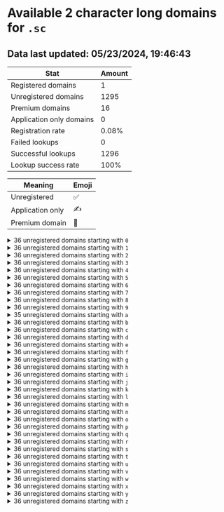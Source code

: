 # Available 2 character long domains for `.sc`

## Data last updated: 05/23/2024, 19:46:43

|Stat|Amount|
|--|--|
|Registered domains|1|
|Unregistered domains|1295|
|Premium domains|16|
|Application only domains|0|
|Registration rate|0.08%|
|Failed lookups|0|
|Successful lookups|1296|
|Lookup success rate|100%|


|Meaning|Emoji|
|--|--|
|Unregistered|:white_check_mark:|
|Application only|:writing_hand:|
|Premium domain|:gem:|

<details>
<summary>36 unregistered domains starting with <bold><code>0</code></bold></summary>

|Type|Domain|
|--|--|
|:white_check_mark:|`00.sc`|
|:white_check_mark:|`01.sc`|
|:white_check_mark:|`02.sc`|
|:white_check_mark:|`03.sc`|
|:white_check_mark:|`04.sc`|
|:white_check_mark:|`05.sc`|
|:white_check_mark:|`06.sc`|
|:white_check_mark:|`07.sc`|
|:white_check_mark:|`08.sc`|
|:white_check_mark:|`09.sc`|
|:white_check_mark:|`0a.sc`|
|:white_check_mark:|`0b.sc`|
|:white_check_mark:|`0c.sc`|
|:white_check_mark:|`0d.sc`|
|:white_check_mark:|`0e.sc`|
|:white_check_mark:|`0f.sc`|
|:white_check_mark:|`0g.sc`|
|:white_check_mark:|`0h.sc`|
|:white_check_mark:|`0i.sc`|
|:white_check_mark:|`0j.sc`|
|:white_check_mark:|`0k.sc`|
|:white_check_mark:|`0l.sc`|
|:white_check_mark:|`0m.sc`|
|:white_check_mark:|`0n.sc`|
|:white_check_mark:|`0o.sc`|
|:white_check_mark:|`0p.sc`|
|:white_check_mark:|`0q.sc`|
|:white_check_mark:|`0r.sc`|
|:white_check_mark:|`0s.sc`|
|:white_check_mark:|`0t.sc`|
|:white_check_mark:|`0u.sc`|
|:white_check_mark:|`0v.sc`|
|:white_check_mark:|`0w.sc`|
|:white_check_mark:|`0x.sc`|
|:white_check_mark:|`0y.sc`|
|:white_check_mark:|`0z.sc`|
</details>
<details>
<summary>36 unregistered domains starting with <bold><code>1</code></bold></summary>

|Type|Domain|
|--|--|
|:white_check_mark:|`10.sc`|
|:white_check_mark:|`11.sc`|
|:white_check_mark:|`12.sc`|
|:white_check_mark:|`13.sc`|
|:white_check_mark:|`14.sc`|
|:white_check_mark:|`15.sc`|
|:white_check_mark:|`16.sc`|
|:white_check_mark:|`17.sc`|
|:white_check_mark:|`18.sc`|
|:white_check_mark:|`19.sc`|
|:white_check_mark:|`1a.sc`|
|:white_check_mark:|`1b.sc`|
|:white_check_mark:|`1c.sc`|
|:white_check_mark:|`1d.sc`|
|:white_check_mark:|`1e.sc`|
|:white_check_mark:|`1f.sc`|
|:white_check_mark:|`1g.sc`|
|:white_check_mark:|`1h.sc`|
|:white_check_mark:|`1i.sc`|
|:white_check_mark:|`1j.sc`|
|:white_check_mark:|`1k.sc`|
|:white_check_mark:|`1l.sc`|
|:white_check_mark:|`1m.sc`|
|:white_check_mark:|`1n.sc`|
|:white_check_mark:|`1o.sc`|
|:white_check_mark:|`1p.sc`|
|:white_check_mark:|`1q.sc`|
|:white_check_mark:|`1r.sc`|
|:white_check_mark:|`1s.sc`|
|:white_check_mark:|`1t.sc`|
|:white_check_mark:|`1u.sc`|
|:white_check_mark:|`1v.sc`|
|:white_check_mark:|`1w.sc`|
|:white_check_mark:|`1x.sc`|
|:white_check_mark:|`1y.sc`|
|:white_check_mark:|`1z.sc`|
</details>
<details>
<summary>36 unregistered domains starting with <bold><code>2</code></bold></summary>

|Type|Domain|
|--|--|
|:white_check_mark:|`20.sc`|
|:white_check_mark:|`21.sc`|
|:white_check_mark:|`22.sc`|
|:white_check_mark:|`23.sc`|
|:white_check_mark:|`24.sc`|
|:white_check_mark:|`25.sc`|
|:white_check_mark:|`26.sc`|
|:white_check_mark:|`27.sc`|
|:white_check_mark:|`28.sc`|
|:white_check_mark:|`29.sc`|
|:white_check_mark:|`2a.sc`|
|:white_check_mark:|`2b.sc`|
|:white_check_mark:|`2c.sc`|
|:white_check_mark:|`2d.sc`|
|:white_check_mark:|`2e.sc`|
|:white_check_mark:|`2f.sc`|
|:white_check_mark:|`2g.sc`|
|:white_check_mark:|`2h.sc`|
|:white_check_mark:|`2i.sc`|
|:white_check_mark:|`2j.sc`|
|:white_check_mark:|`2k.sc`|
|:white_check_mark:|`2l.sc`|
|:white_check_mark:|`2m.sc`|
|:white_check_mark:|`2n.sc`|
|:white_check_mark:|`2o.sc`|
|:white_check_mark:|`2p.sc`|
|:white_check_mark:|`2q.sc`|
|:white_check_mark:|`2r.sc`|
|:white_check_mark:|`2s.sc`|
|:white_check_mark:|`2t.sc`|
|:white_check_mark:|`2u.sc`|
|:white_check_mark:|`2v.sc`|
|:white_check_mark:|`2w.sc`|
|:white_check_mark:|`2x.sc`|
|:white_check_mark:|`2y.sc`|
|:white_check_mark:|`2z.sc`|
</details>
<details>
<summary>36 unregistered domains starting with <bold><code>3</code></bold></summary>

|Type|Domain|
|--|--|
|:white_check_mark:|`30.sc`|
|:white_check_mark:|`31.sc`|
|:white_check_mark:|`32.sc`|
|:white_check_mark:|`33.sc`|
|:white_check_mark:|`34.sc`|
|:white_check_mark:|`35.sc`|
|:white_check_mark:|`36.sc`|
|:white_check_mark:|`37.sc`|
|:white_check_mark:|`38.sc`|
|:white_check_mark:|`39.sc`|
|:white_check_mark:|`3a.sc`|
|:white_check_mark:|`3b.sc`|
|:white_check_mark:|`3c.sc`|
|:white_check_mark:|`3d.sc`|
|:white_check_mark:|`3e.sc`|
|:white_check_mark:|`3f.sc`|
|:white_check_mark:|`3g.sc`|
|:white_check_mark:|`3h.sc`|
|:white_check_mark:|`3i.sc`|
|:white_check_mark:|`3j.sc`|
|:white_check_mark:|`3k.sc`|
|:white_check_mark:|`3l.sc`|
|:white_check_mark:|`3m.sc`|
|:white_check_mark:|`3n.sc`|
|:white_check_mark:|`3o.sc`|
|:white_check_mark:|`3p.sc`|
|:white_check_mark:|`3q.sc`|
|:white_check_mark:|`3r.sc`|
|:white_check_mark:|`3s.sc`|
|:white_check_mark:|`3t.sc`|
|:white_check_mark:|`3u.sc`|
|:white_check_mark:|`3v.sc`|
|:white_check_mark:|`3w.sc`|
|:white_check_mark:|`3x.sc`|
|:white_check_mark:|`3y.sc`|
|:white_check_mark:|`3z.sc`|
</details>
<details>
<summary>36 unregistered domains starting with <bold><code>4</code></bold></summary>

|Type|Domain|
|--|--|
|:white_check_mark:|`40.sc`|
|:white_check_mark:|`41.sc`|
|:white_check_mark:|`42.sc`|
|:white_check_mark:|`43.sc`|
|:white_check_mark:|`44.sc`|
|:white_check_mark:|`45.sc`|
|:white_check_mark:|`46.sc`|
|:white_check_mark:|`47.sc`|
|:white_check_mark:|`48.sc`|
|:white_check_mark:|`49.sc`|
|:white_check_mark:|`4a.sc`|
|:white_check_mark:|`4b.sc`|
|:white_check_mark:|`4c.sc`|
|:white_check_mark:|`4d.sc`|
|:white_check_mark:|`4e.sc`|
|:white_check_mark:|`4f.sc`|
|:white_check_mark:|`4g.sc`|
|:white_check_mark:|`4h.sc`|
|:white_check_mark:|`4i.sc`|
|:white_check_mark:|`4j.sc`|
|:white_check_mark:|`4k.sc`|
|:white_check_mark:|`4l.sc`|
|:white_check_mark:|`4m.sc`|
|:white_check_mark:|`4n.sc`|
|:white_check_mark:|`4o.sc`|
|:white_check_mark:|`4p.sc`|
|:white_check_mark:|`4q.sc`|
|:white_check_mark:|`4r.sc`|
|:white_check_mark:|`4s.sc`|
|:white_check_mark:|`4t.sc`|
|:white_check_mark:|`4u.sc`|
|:white_check_mark:|`4v.sc`|
|:white_check_mark:|`4w.sc`|
|:white_check_mark:|`4x.sc`|
|:white_check_mark:|`4y.sc`|
|:white_check_mark:|`4z.sc`|
</details>
<details>
<summary>36 unregistered domains starting with <bold><code>5</code></bold></summary>

|Type|Domain|
|--|--|
|:white_check_mark:|`50.sc`|
|:white_check_mark:|`51.sc`|
|:white_check_mark:|`52.sc`|
|:white_check_mark:|`53.sc`|
|:white_check_mark:|`54.sc`|
|:white_check_mark:|`55.sc`|
|:white_check_mark:|`56.sc`|
|:white_check_mark:|`57.sc`|
|:white_check_mark:|`58.sc`|
|:white_check_mark:|`59.sc`|
|:white_check_mark:|`5a.sc`|
|:white_check_mark:|`5b.sc`|
|:white_check_mark:|`5c.sc`|
|:white_check_mark:|`5d.sc`|
|:white_check_mark:|`5e.sc`|
|:white_check_mark:|`5f.sc`|
|:white_check_mark:|`5g.sc`|
|:white_check_mark:|`5h.sc`|
|:white_check_mark:|`5i.sc`|
|:white_check_mark:|`5j.sc`|
|:white_check_mark:|`5k.sc`|
|:white_check_mark:|`5l.sc`|
|:white_check_mark:|`5m.sc`|
|:white_check_mark:|`5n.sc`|
|:white_check_mark:|`5o.sc`|
|:white_check_mark:|`5p.sc`|
|:white_check_mark:|`5q.sc`|
|:white_check_mark:|`5r.sc`|
|:white_check_mark:|`5s.sc`|
|:white_check_mark:|`5t.sc`|
|:white_check_mark:|`5u.sc`|
|:white_check_mark:|`5v.sc`|
|:white_check_mark:|`5w.sc`|
|:white_check_mark:|`5x.sc`|
|:white_check_mark:|`5y.sc`|
|:white_check_mark:|`5z.sc`|
</details>
<details>
<summary>36 unregistered domains starting with <bold><code>6</code></bold></summary>

|Type|Domain|
|--|--|
|:white_check_mark:|`60.sc`|
|:white_check_mark:|`61.sc`|
|:white_check_mark:|`62.sc`|
|:white_check_mark:|`63.sc`|
|:white_check_mark:|`64.sc`|
|:white_check_mark:|`65.sc`|
|:white_check_mark:|`66.sc`|
|:white_check_mark:|`67.sc`|
|:white_check_mark:|`68.sc`|
|:white_check_mark:|`69.sc`|
|:white_check_mark:|`6a.sc`|
|:white_check_mark:|`6b.sc`|
|:white_check_mark:|`6c.sc`|
|:white_check_mark:|`6d.sc`|
|:white_check_mark:|`6e.sc`|
|:white_check_mark:|`6f.sc`|
|:white_check_mark:|`6g.sc`|
|:white_check_mark:|`6h.sc`|
|:white_check_mark:|`6i.sc`|
|:white_check_mark:|`6j.sc`|
|:white_check_mark:|`6k.sc`|
|:white_check_mark:|`6l.sc`|
|:white_check_mark:|`6m.sc`|
|:white_check_mark:|`6n.sc`|
|:white_check_mark:|`6o.sc`|
|:white_check_mark:|`6p.sc`|
|:white_check_mark:|`6q.sc`|
|:white_check_mark:|`6r.sc`|
|:white_check_mark:|`6s.sc`|
|:white_check_mark:|`6t.sc`|
|:white_check_mark:|`6u.sc`|
|:white_check_mark:|`6v.sc`|
|:white_check_mark:|`6w.sc`|
|:white_check_mark:|`6x.sc`|
|:white_check_mark:|`6y.sc`|
|:white_check_mark:|`6z.sc`|
</details>
<details>
<summary>36 unregistered domains starting with <bold><code>7</code></bold></summary>

|Type|Domain|
|--|--|
|:white_check_mark:|`70.sc`|
|:white_check_mark:|`71.sc`|
|:white_check_mark:|`72.sc`|
|:white_check_mark:|`73.sc`|
|:white_check_mark:|`74.sc`|
|:white_check_mark:|`75.sc`|
|:white_check_mark:|`76.sc`|
|:white_check_mark:|`77.sc`|
|:white_check_mark:|`78.sc`|
|:white_check_mark:|`79.sc`|
|:white_check_mark:|`7a.sc`|
|:white_check_mark:|`7b.sc`|
|:white_check_mark:|`7c.sc`|
|:white_check_mark:|`7d.sc`|
|:white_check_mark:|`7e.sc`|
|:white_check_mark:|`7f.sc`|
|:white_check_mark:|`7g.sc`|
|:white_check_mark:|`7h.sc`|
|:white_check_mark:|`7i.sc`|
|:white_check_mark:|`7j.sc`|
|:white_check_mark:|`7k.sc`|
|:white_check_mark:|`7l.sc`|
|:white_check_mark:|`7m.sc`|
|:white_check_mark:|`7n.sc`|
|:white_check_mark:|`7o.sc`|
|:white_check_mark:|`7p.sc`|
|:white_check_mark:|`7q.sc`|
|:white_check_mark:|`7r.sc`|
|:white_check_mark:|`7s.sc`|
|:white_check_mark:|`7t.sc`|
|:white_check_mark:|`7u.sc`|
|:white_check_mark:|`7v.sc`|
|:white_check_mark:|`7w.sc`|
|:white_check_mark:|`7x.sc`|
|:white_check_mark:|`7y.sc`|
|:white_check_mark:|`7z.sc`|
</details>
<details>
<summary>36 unregistered domains starting with <bold><code>8</code></bold></summary>

|Type|Domain|
|--|--|
|:white_check_mark:|`80.sc`|
|:white_check_mark:|`81.sc`|
|:white_check_mark:|`82.sc`|
|:white_check_mark:|`83.sc`|
|:white_check_mark:|`84.sc`|
|:white_check_mark:|`85.sc`|
|:white_check_mark:|`86.sc`|
|:white_check_mark:|`87.sc`|
|:white_check_mark:|`88.sc`|
|:white_check_mark:|`89.sc`|
|:white_check_mark:|`8a.sc`|
|:white_check_mark:|`8b.sc`|
|:white_check_mark:|`8c.sc`|
|:white_check_mark:|`8d.sc`|
|:white_check_mark:|`8e.sc`|
|:white_check_mark:|`8f.sc`|
|:white_check_mark:|`8g.sc`|
|:white_check_mark:|`8h.sc`|
|:white_check_mark:|`8i.sc`|
|:white_check_mark:|`8j.sc`|
|:white_check_mark:|`8k.sc`|
|:white_check_mark:|`8l.sc`|
|:white_check_mark:|`8m.sc`|
|:white_check_mark:|`8n.sc`|
|:white_check_mark:|`8o.sc`|
|:white_check_mark:|`8p.sc`|
|:white_check_mark:|`8q.sc`|
|:white_check_mark:|`8r.sc`|
|:white_check_mark:|`8s.sc`|
|:white_check_mark:|`8t.sc`|
|:white_check_mark:|`8u.sc`|
|:white_check_mark:|`8v.sc`|
|:white_check_mark:|`8w.sc`|
|:white_check_mark:|`8x.sc`|
|:white_check_mark:|`8y.sc`|
|:white_check_mark:|`8z.sc`|
</details>
<details>
<summary>36 unregistered domains starting with <bold><code>9</code></bold></summary>

|Type|Domain|
|--|--|
|:white_check_mark:|`90.sc`|
|:white_check_mark:|`91.sc`|
|:white_check_mark:|`92.sc`|
|:white_check_mark:|`93.sc`|
|:white_check_mark:|`94.sc`|
|:white_check_mark:|`95.sc`|
|:white_check_mark:|`96.sc`|
|:white_check_mark:|`97.sc`|
|:white_check_mark:|`98.sc`|
|:white_check_mark:|`99.sc`|
|:white_check_mark:|`9a.sc`|
|:white_check_mark:|`9b.sc`|
|:white_check_mark:|`9c.sc`|
|:white_check_mark:|`9d.sc`|
|:white_check_mark:|`9e.sc`|
|:white_check_mark:|`9f.sc`|
|:white_check_mark:|`9g.sc`|
|:white_check_mark:|`9h.sc`|
|:white_check_mark:|`9i.sc`|
|:white_check_mark:|`9j.sc`|
|:white_check_mark:|`9k.sc`|
|:white_check_mark:|`9l.sc`|
|:white_check_mark:|`9m.sc`|
|:white_check_mark:|`9n.sc`|
|:white_check_mark:|`9o.sc`|
|:white_check_mark:|`9p.sc`|
|:white_check_mark:|`9q.sc`|
|:white_check_mark:|`9r.sc`|
|:white_check_mark:|`9s.sc`|
|:white_check_mark:|`9t.sc`|
|:white_check_mark:|`9u.sc`|
|:white_check_mark:|`9v.sc`|
|:white_check_mark:|`9w.sc`|
|:white_check_mark:|`9x.sc`|
|:white_check_mark:|`9y.sc`|
|:white_check_mark:|`9z.sc`|
</details>
<details>
<summary>35 unregistered domains starting with <bold><code>a</code></bold></summary>

|Type|Domain|
|--|--|
|:white_check_mark:|`a0.sc`|
|:white_check_mark:|`a1.sc`|
|:white_check_mark:|`a2.sc`|
|:white_check_mark:|`a3.sc`|
|:white_check_mark:|`a4.sc`|
|:white_check_mark:|`a5.sc`|
|:white_check_mark:|`a6.sc`|
|:white_check_mark:|`a7.sc`|
|:white_check_mark:|`a8.sc`|
|:white_check_mark:|`a9.sc`|
|:gem:|`aa.sc`|
|:gem:|`ab.sc`|
|:gem:|`ad.sc`|
|:gem:|`ae.sc`|
|:gem:|`af.sc`|
|:gem:|`ag.sc`|
|:gem:|`ah.sc`|
|:gem:|`ai.sc`|
|:gem:|`aj.sc`|
|:gem:|`ak.sc`|
|:gem:|`al.sc`|
|:gem:|`am.sc`|
|:gem:|`an.sc`|
|:gem:|`ao.sc`|
|:gem:|`ap.sc`|
|:gem:|`aq.sc`|
|:white_check_mark:|`ar.sc`|
|:white_check_mark:|`as.sc`|
|:white_check_mark:|`at.sc`|
|:white_check_mark:|`au.sc`|
|:white_check_mark:|`av.sc`|
|:white_check_mark:|`aw.sc`|
|:white_check_mark:|`ax.sc`|
|:white_check_mark:|`ay.sc`|
|:white_check_mark:|`az.sc`|
</details>
<details>
<summary>36 unregistered domains starting with <bold><code>b</code></bold></summary>

|Type|Domain|
|--|--|
|:white_check_mark:|`b0.sc`|
|:white_check_mark:|`b1.sc`|
|:white_check_mark:|`b2.sc`|
|:white_check_mark:|`b3.sc`|
|:white_check_mark:|`b4.sc`|
|:white_check_mark:|`b5.sc`|
|:white_check_mark:|`b6.sc`|
|:white_check_mark:|`b7.sc`|
|:white_check_mark:|`b8.sc`|
|:white_check_mark:|`b9.sc`|
|:white_check_mark:|`ba.sc`|
|:white_check_mark:|`bb.sc`|
|:white_check_mark:|`bc.sc`|
|:white_check_mark:|`bd.sc`|
|:white_check_mark:|`be.sc`|
|:white_check_mark:|`bf.sc`|
|:white_check_mark:|`bg.sc`|
|:white_check_mark:|`bh.sc`|
|:white_check_mark:|`bi.sc`|
|:white_check_mark:|`bj.sc`|
|:white_check_mark:|`bk.sc`|
|:white_check_mark:|`bl.sc`|
|:white_check_mark:|`bm.sc`|
|:white_check_mark:|`bn.sc`|
|:white_check_mark:|`bo.sc`|
|:white_check_mark:|`bp.sc`|
|:white_check_mark:|`bq.sc`|
|:white_check_mark:|`br.sc`|
|:white_check_mark:|`bs.sc`|
|:white_check_mark:|`bt.sc`|
|:white_check_mark:|`bu.sc`|
|:white_check_mark:|`bv.sc`|
|:white_check_mark:|`bw.sc`|
|:white_check_mark:|`bx.sc`|
|:white_check_mark:|`by.sc`|
|:white_check_mark:|`bz.sc`|
</details>
<details>
<summary>36 unregistered domains starting with <bold><code>c</code></bold></summary>

|Type|Domain|
|--|--|
|:white_check_mark:|`c0.sc`|
|:white_check_mark:|`c1.sc`|
|:white_check_mark:|`c2.sc`|
|:white_check_mark:|`c3.sc`|
|:white_check_mark:|`c4.sc`|
|:white_check_mark:|`c5.sc`|
|:white_check_mark:|`c6.sc`|
|:white_check_mark:|`c7.sc`|
|:white_check_mark:|`c8.sc`|
|:white_check_mark:|`c9.sc`|
|:white_check_mark:|`ca.sc`|
|:white_check_mark:|`cb.sc`|
|:white_check_mark:|`cc.sc`|
|:white_check_mark:|`cd.sc`|
|:white_check_mark:|`ce.sc`|
|:white_check_mark:|`cf.sc`|
|:white_check_mark:|`cg.sc`|
|:white_check_mark:|`ch.sc`|
|:white_check_mark:|`ci.sc`|
|:white_check_mark:|`cj.sc`|
|:white_check_mark:|`ck.sc`|
|:white_check_mark:|`cl.sc`|
|:white_check_mark:|`cm.sc`|
|:white_check_mark:|`cn.sc`|
|:white_check_mark:|`co.sc`|
|:white_check_mark:|`cp.sc`|
|:white_check_mark:|`cq.sc`|
|:white_check_mark:|`cr.sc`|
|:white_check_mark:|`cs.sc`|
|:white_check_mark:|`ct.sc`|
|:white_check_mark:|`cu.sc`|
|:white_check_mark:|`cv.sc`|
|:white_check_mark:|`cw.sc`|
|:white_check_mark:|`cx.sc`|
|:white_check_mark:|`cy.sc`|
|:white_check_mark:|`cz.sc`|
</details>
<details>
<summary>36 unregistered domains starting with <bold><code>d</code></bold></summary>

|Type|Domain|
|--|--|
|:white_check_mark:|`d0.sc`|
|:white_check_mark:|`d1.sc`|
|:white_check_mark:|`d2.sc`|
|:white_check_mark:|`d3.sc`|
|:white_check_mark:|`d4.sc`|
|:white_check_mark:|`d5.sc`|
|:white_check_mark:|`d6.sc`|
|:white_check_mark:|`d7.sc`|
|:white_check_mark:|`d8.sc`|
|:white_check_mark:|`d9.sc`|
|:white_check_mark:|`da.sc`|
|:white_check_mark:|`db.sc`|
|:white_check_mark:|`dc.sc`|
|:white_check_mark:|`dd.sc`|
|:white_check_mark:|`de.sc`|
|:white_check_mark:|`df.sc`|
|:white_check_mark:|`dg.sc`|
|:white_check_mark:|`dh.sc`|
|:white_check_mark:|`di.sc`|
|:white_check_mark:|`dj.sc`|
|:white_check_mark:|`dk.sc`|
|:white_check_mark:|`dl.sc`|
|:white_check_mark:|`dm.sc`|
|:white_check_mark:|`dn.sc`|
|:white_check_mark:|`do.sc`|
|:white_check_mark:|`dp.sc`|
|:white_check_mark:|`dq.sc`|
|:white_check_mark:|`dr.sc`|
|:white_check_mark:|`ds.sc`|
|:white_check_mark:|`dt.sc`|
|:white_check_mark:|`du.sc`|
|:white_check_mark:|`dv.sc`|
|:white_check_mark:|`dw.sc`|
|:white_check_mark:|`dx.sc`|
|:white_check_mark:|`dy.sc`|
|:white_check_mark:|`dz.sc`|
</details>
<details>
<summary>36 unregistered domains starting with <bold><code>e</code></bold></summary>

|Type|Domain|
|--|--|
|:white_check_mark:|`e0.sc`|
|:white_check_mark:|`e1.sc`|
|:white_check_mark:|`e2.sc`|
|:white_check_mark:|`e3.sc`|
|:white_check_mark:|`e4.sc`|
|:white_check_mark:|`e5.sc`|
|:white_check_mark:|`e6.sc`|
|:white_check_mark:|`e7.sc`|
|:white_check_mark:|`e8.sc`|
|:white_check_mark:|`e9.sc`|
|:white_check_mark:|`ea.sc`|
|:white_check_mark:|`eb.sc`|
|:white_check_mark:|`ec.sc`|
|:white_check_mark:|`ed.sc`|
|:white_check_mark:|`ee.sc`|
|:white_check_mark:|`ef.sc`|
|:white_check_mark:|`eg.sc`|
|:white_check_mark:|`eh.sc`|
|:white_check_mark:|`ei.sc`|
|:white_check_mark:|`ej.sc`|
|:white_check_mark:|`ek.sc`|
|:white_check_mark:|`el.sc`|
|:white_check_mark:|`em.sc`|
|:white_check_mark:|`en.sc`|
|:white_check_mark:|`eo.sc`|
|:white_check_mark:|`ep.sc`|
|:white_check_mark:|`eq.sc`|
|:white_check_mark:|`er.sc`|
|:white_check_mark:|`es.sc`|
|:white_check_mark:|`et.sc`|
|:white_check_mark:|`eu.sc`|
|:white_check_mark:|`ev.sc`|
|:white_check_mark:|`ew.sc`|
|:white_check_mark:|`ex.sc`|
|:white_check_mark:|`ey.sc`|
|:white_check_mark:|`ez.sc`|
</details>
<details>
<summary>36 unregistered domains starting with <bold><code>f</code></bold></summary>

|Type|Domain|
|--|--|
|:white_check_mark:|`f0.sc`|
|:white_check_mark:|`f1.sc`|
|:white_check_mark:|`f2.sc`|
|:white_check_mark:|`f3.sc`|
|:white_check_mark:|`f4.sc`|
|:white_check_mark:|`f5.sc`|
|:white_check_mark:|`f6.sc`|
|:white_check_mark:|`f7.sc`|
|:white_check_mark:|`f8.sc`|
|:white_check_mark:|`f9.sc`|
|:white_check_mark:|`fa.sc`|
|:white_check_mark:|`fb.sc`|
|:white_check_mark:|`fc.sc`|
|:white_check_mark:|`fd.sc`|
|:white_check_mark:|`fe.sc`|
|:white_check_mark:|`ff.sc`|
|:white_check_mark:|`fg.sc`|
|:white_check_mark:|`fh.sc`|
|:white_check_mark:|`fi.sc`|
|:white_check_mark:|`fj.sc`|
|:white_check_mark:|`fk.sc`|
|:white_check_mark:|`fl.sc`|
|:white_check_mark:|`fm.sc`|
|:white_check_mark:|`fn.sc`|
|:white_check_mark:|`fo.sc`|
|:white_check_mark:|`fp.sc`|
|:white_check_mark:|`fq.sc`|
|:white_check_mark:|`fr.sc`|
|:white_check_mark:|`fs.sc`|
|:white_check_mark:|`ft.sc`|
|:white_check_mark:|`fu.sc`|
|:white_check_mark:|`fv.sc`|
|:white_check_mark:|`fw.sc`|
|:white_check_mark:|`fx.sc`|
|:white_check_mark:|`fy.sc`|
|:white_check_mark:|`fz.sc`|
</details>
<details>
<summary>36 unregistered domains starting with <bold><code>g</code></bold></summary>

|Type|Domain|
|--|--|
|:white_check_mark:|`g0.sc`|
|:white_check_mark:|`g1.sc`|
|:white_check_mark:|`g2.sc`|
|:white_check_mark:|`g3.sc`|
|:white_check_mark:|`g4.sc`|
|:white_check_mark:|`g5.sc`|
|:white_check_mark:|`g6.sc`|
|:white_check_mark:|`g7.sc`|
|:white_check_mark:|`g8.sc`|
|:white_check_mark:|`g9.sc`|
|:white_check_mark:|`ga.sc`|
|:white_check_mark:|`gb.sc`|
|:white_check_mark:|`gc.sc`|
|:white_check_mark:|`gd.sc`|
|:white_check_mark:|`ge.sc`|
|:white_check_mark:|`gf.sc`|
|:white_check_mark:|`gg.sc`|
|:white_check_mark:|`gh.sc`|
|:white_check_mark:|`gi.sc`|
|:white_check_mark:|`gj.sc`|
|:white_check_mark:|`gk.sc`|
|:white_check_mark:|`gl.sc`|
|:white_check_mark:|`gm.sc`|
|:white_check_mark:|`gn.sc`|
|:white_check_mark:|`go.sc`|
|:white_check_mark:|`gp.sc`|
|:white_check_mark:|`gq.sc`|
|:white_check_mark:|`gr.sc`|
|:white_check_mark:|`gs.sc`|
|:white_check_mark:|`gt.sc`|
|:white_check_mark:|`gu.sc`|
|:white_check_mark:|`gv.sc`|
|:white_check_mark:|`gw.sc`|
|:white_check_mark:|`gx.sc`|
|:white_check_mark:|`gy.sc`|
|:white_check_mark:|`gz.sc`|
</details>
<details>
<summary>36 unregistered domains starting with <bold><code>h</code></bold></summary>

|Type|Domain|
|--|--|
|:white_check_mark:|`h0.sc`|
|:white_check_mark:|`h1.sc`|
|:white_check_mark:|`h2.sc`|
|:white_check_mark:|`h3.sc`|
|:white_check_mark:|`h4.sc`|
|:white_check_mark:|`h5.sc`|
|:white_check_mark:|`h6.sc`|
|:white_check_mark:|`h7.sc`|
|:white_check_mark:|`h8.sc`|
|:white_check_mark:|`h9.sc`|
|:white_check_mark:|`ha.sc`|
|:white_check_mark:|`hb.sc`|
|:white_check_mark:|`hc.sc`|
|:white_check_mark:|`hd.sc`|
|:white_check_mark:|`he.sc`|
|:white_check_mark:|`hf.sc`|
|:white_check_mark:|`hg.sc`|
|:white_check_mark:|`hh.sc`|
|:white_check_mark:|`hi.sc`|
|:white_check_mark:|`hj.sc`|
|:white_check_mark:|`hk.sc`|
|:white_check_mark:|`hl.sc`|
|:white_check_mark:|`hm.sc`|
|:white_check_mark:|`hn.sc`|
|:white_check_mark:|`ho.sc`|
|:white_check_mark:|`hp.sc`|
|:white_check_mark:|`hq.sc`|
|:white_check_mark:|`hr.sc`|
|:white_check_mark:|`hs.sc`|
|:white_check_mark:|`ht.sc`|
|:white_check_mark:|`hu.sc`|
|:white_check_mark:|`hv.sc`|
|:white_check_mark:|`hw.sc`|
|:white_check_mark:|`hx.sc`|
|:white_check_mark:|`hy.sc`|
|:white_check_mark:|`hz.sc`|
</details>
<details>
<summary>36 unregistered domains starting with <bold><code>i</code></bold></summary>

|Type|Domain|
|--|--|
|:white_check_mark:|`i0.sc`|
|:white_check_mark:|`i1.sc`|
|:white_check_mark:|`i2.sc`|
|:white_check_mark:|`i3.sc`|
|:white_check_mark:|`i4.sc`|
|:white_check_mark:|`i5.sc`|
|:white_check_mark:|`i6.sc`|
|:white_check_mark:|`i7.sc`|
|:white_check_mark:|`i8.sc`|
|:white_check_mark:|`i9.sc`|
|:white_check_mark:|`ia.sc`|
|:white_check_mark:|`ib.sc`|
|:white_check_mark:|`ic.sc`|
|:white_check_mark:|`id.sc`|
|:white_check_mark:|`ie.sc`|
|:white_check_mark:|`if.sc`|
|:white_check_mark:|`ig.sc`|
|:white_check_mark:|`ih.sc`|
|:white_check_mark:|`ii.sc`|
|:white_check_mark:|`ij.sc`|
|:white_check_mark:|`ik.sc`|
|:white_check_mark:|`il.sc`|
|:white_check_mark:|`im.sc`|
|:white_check_mark:|`in.sc`|
|:white_check_mark:|`io.sc`|
|:white_check_mark:|`ip.sc`|
|:white_check_mark:|`iq.sc`|
|:white_check_mark:|`ir.sc`|
|:white_check_mark:|`is.sc`|
|:white_check_mark:|`it.sc`|
|:white_check_mark:|`iu.sc`|
|:white_check_mark:|`iv.sc`|
|:white_check_mark:|`iw.sc`|
|:white_check_mark:|`ix.sc`|
|:white_check_mark:|`iy.sc`|
|:white_check_mark:|`iz.sc`|
</details>
<details>
<summary>36 unregistered domains starting with <bold><code>j</code></bold></summary>

|Type|Domain|
|--|--|
|:white_check_mark:|`j0.sc`|
|:white_check_mark:|`j1.sc`|
|:white_check_mark:|`j2.sc`|
|:white_check_mark:|`j3.sc`|
|:white_check_mark:|`j4.sc`|
|:white_check_mark:|`j5.sc`|
|:white_check_mark:|`j6.sc`|
|:white_check_mark:|`j7.sc`|
|:white_check_mark:|`j8.sc`|
|:white_check_mark:|`j9.sc`|
|:white_check_mark:|`ja.sc`|
|:white_check_mark:|`jb.sc`|
|:white_check_mark:|`jc.sc`|
|:white_check_mark:|`jd.sc`|
|:white_check_mark:|`je.sc`|
|:white_check_mark:|`jf.sc`|
|:white_check_mark:|`jg.sc`|
|:white_check_mark:|`jh.sc`|
|:white_check_mark:|`ji.sc`|
|:white_check_mark:|`jj.sc`|
|:white_check_mark:|`jk.sc`|
|:white_check_mark:|`jl.sc`|
|:white_check_mark:|`jm.sc`|
|:white_check_mark:|`jn.sc`|
|:white_check_mark:|`jo.sc`|
|:white_check_mark:|`jp.sc`|
|:white_check_mark:|`jq.sc`|
|:white_check_mark:|`jr.sc`|
|:white_check_mark:|`js.sc`|
|:white_check_mark:|`jt.sc`|
|:white_check_mark:|`ju.sc`|
|:white_check_mark:|`jv.sc`|
|:white_check_mark:|`jw.sc`|
|:white_check_mark:|`jx.sc`|
|:white_check_mark:|`jy.sc`|
|:white_check_mark:|`jz.sc`|
</details>
<details>
<summary>36 unregistered domains starting with <bold><code>k</code></bold></summary>

|Type|Domain|
|--|--|
|:white_check_mark:|`k0.sc`|
|:white_check_mark:|`k1.sc`|
|:white_check_mark:|`k2.sc`|
|:white_check_mark:|`k3.sc`|
|:white_check_mark:|`k4.sc`|
|:white_check_mark:|`k5.sc`|
|:white_check_mark:|`k6.sc`|
|:white_check_mark:|`k7.sc`|
|:white_check_mark:|`k8.sc`|
|:white_check_mark:|`k9.sc`|
|:white_check_mark:|`ka.sc`|
|:white_check_mark:|`kb.sc`|
|:white_check_mark:|`kc.sc`|
|:white_check_mark:|`kd.sc`|
|:white_check_mark:|`ke.sc`|
|:white_check_mark:|`kf.sc`|
|:white_check_mark:|`kg.sc`|
|:white_check_mark:|`kh.sc`|
|:white_check_mark:|`ki.sc`|
|:white_check_mark:|`kj.sc`|
|:white_check_mark:|`kk.sc`|
|:white_check_mark:|`kl.sc`|
|:white_check_mark:|`km.sc`|
|:white_check_mark:|`kn.sc`|
|:white_check_mark:|`ko.sc`|
|:white_check_mark:|`kp.sc`|
|:white_check_mark:|`kq.sc`|
|:white_check_mark:|`kr.sc`|
|:white_check_mark:|`ks.sc`|
|:white_check_mark:|`kt.sc`|
|:white_check_mark:|`ku.sc`|
|:white_check_mark:|`kv.sc`|
|:white_check_mark:|`kw.sc`|
|:white_check_mark:|`kx.sc`|
|:white_check_mark:|`ky.sc`|
|:white_check_mark:|`kz.sc`|
</details>
<details>
<summary>36 unregistered domains starting with <bold><code>l</code></bold></summary>

|Type|Domain|
|--|--|
|:white_check_mark:|`l0.sc`|
|:white_check_mark:|`l1.sc`|
|:white_check_mark:|`l2.sc`|
|:white_check_mark:|`l3.sc`|
|:white_check_mark:|`l4.sc`|
|:white_check_mark:|`l5.sc`|
|:white_check_mark:|`l6.sc`|
|:white_check_mark:|`l7.sc`|
|:white_check_mark:|`l8.sc`|
|:white_check_mark:|`l9.sc`|
|:white_check_mark:|`la.sc`|
|:white_check_mark:|`lb.sc`|
|:white_check_mark:|`lc.sc`|
|:white_check_mark:|`ld.sc`|
|:white_check_mark:|`le.sc`|
|:white_check_mark:|`lf.sc`|
|:white_check_mark:|`lg.sc`|
|:white_check_mark:|`lh.sc`|
|:white_check_mark:|`li.sc`|
|:white_check_mark:|`lj.sc`|
|:white_check_mark:|`lk.sc`|
|:white_check_mark:|`ll.sc`|
|:white_check_mark:|`lm.sc`|
|:white_check_mark:|`ln.sc`|
|:white_check_mark:|`lo.sc`|
|:white_check_mark:|`lp.sc`|
|:white_check_mark:|`lq.sc`|
|:white_check_mark:|`lr.sc`|
|:white_check_mark:|`ls.sc`|
|:white_check_mark:|`lt.sc`|
|:white_check_mark:|`lu.sc`|
|:white_check_mark:|`lv.sc`|
|:white_check_mark:|`lw.sc`|
|:white_check_mark:|`lx.sc`|
|:white_check_mark:|`ly.sc`|
|:white_check_mark:|`lz.sc`|
</details>
<details>
<summary>36 unregistered domains starting with <bold><code>m</code></bold></summary>

|Type|Domain|
|--|--|
|:white_check_mark:|`m0.sc`|
|:white_check_mark:|`m1.sc`|
|:white_check_mark:|`m2.sc`|
|:white_check_mark:|`m3.sc`|
|:white_check_mark:|`m4.sc`|
|:white_check_mark:|`m5.sc`|
|:white_check_mark:|`m6.sc`|
|:white_check_mark:|`m7.sc`|
|:white_check_mark:|`m8.sc`|
|:white_check_mark:|`m9.sc`|
|:white_check_mark:|`ma.sc`|
|:white_check_mark:|`mb.sc`|
|:white_check_mark:|`mc.sc`|
|:white_check_mark:|`md.sc`|
|:white_check_mark:|`me.sc`|
|:white_check_mark:|`mf.sc`|
|:white_check_mark:|`mg.sc`|
|:white_check_mark:|`mh.sc`|
|:white_check_mark:|`mi.sc`|
|:white_check_mark:|`mj.sc`|
|:white_check_mark:|`mk.sc`|
|:white_check_mark:|`ml.sc`|
|:white_check_mark:|`mm.sc`|
|:white_check_mark:|`mn.sc`|
|:white_check_mark:|`mo.sc`|
|:white_check_mark:|`mp.sc`|
|:white_check_mark:|`mq.sc`|
|:white_check_mark:|`mr.sc`|
|:white_check_mark:|`ms.sc`|
|:white_check_mark:|`mt.sc`|
|:white_check_mark:|`mu.sc`|
|:white_check_mark:|`mv.sc`|
|:white_check_mark:|`mw.sc`|
|:white_check_mark:|`mx.sc`|
|:white_check_mark:|`my.sc`|
|:white_check_mark:|`mz.sc`|
</details>
<details>
<summary>36 unregistered domains starting with <bold><code>n</code></bold></summary>

|Type|Domain|
|--|--|
|:white_check_mark:|`n0.sc`|
|:white_check_mark:|`n1.sc`|
|:white_check_mark:|`n2.sc`|
|:white_check_mark:|`n3.sc`|
|:white_check_mark:|`n4.sc`|
|:white_check_mark:|`n5.sc`|
|:white_check_mark:|`n6.sc`|
|:white_check_mark:|`n7.sc`|
|:white_check_mark:|`n8.sc`|
|:white_check_mark:|`n9.sc`|
|:white_check_mark:|`na.sc`|
|:white_check_mark:|`nb.sc`|
|:white_check_mark:|`nc.sc`|
|:white_check_mark:|`nd.sc`|
|:white_check_mark:|`ne.sc`|
|:white_check_mark:|`nf.sc`|
|:white_check_mark:|`ng.sc`|
|:white_check_mark:|`nh.sc`|
|:white_check_mark:|`ni.sc`|
|:white_check_mark:|`nj.sc`|
|:white_check_mark:|`nk.sc`|
|:white_check_mark:|`nl.sc`|
|:white_check_mark:|`nm.sc`|
|:white_check_mark:|`nn.sc`|
|:white_check_mark:|`no.sc`|
|:white_check_mark:|`np.sc`|
|:white_check_mark:|`nq.sc`|
|:white_check_mark:|`nr.sc`|
|:white_check_mark:|`ns.sc`|
|:white_check_mark:|`nt.sc`|
|:white_check_mark:|`nu.sc`|
|:white_check_mark:|`nv.sc`|
|:white_check_mark:|`nw.sc`|
|:white_check_mark:|`nx.sc`|
|:white_check_mark:|`ny.sc`|
|:white_check_mark:|`nz.sc`|
</details>
<details>
<summary>36 unregistered domains starting with <bold><code>o</code></bold></summary>

|Type|Domain|
|--|--|
|:white_check_mark:|`o0.sc`|
|:white_check_mark:|`o1.sc`|
|:white_check_mark:|`o2.sc`|
|:white_check_mark:|`o3.sc`|
|:white_check_mark:|`o4.sc`|
|:white_check_mark:|`o5.sc`|
|:white_check_mark:|`o6.sc`|
|:white_check_mark:|`o7.sc`|
|:white_check_mark:|`o8.sc`|
|:white_check_mark:|`o9.sc`|
|:white_check_mark:|`oa.sc`|
|:white_check_mark:|`ob.sc`|
|:white_check_mark:|`oc.sc`|
|:white_check_mark:|`od.sc`|
|:white_check_mark:|`oe.sc`|
|:white_check_mark:|`of.sc`|
|:white_check_mark:|`og.sc`|
|:white_check_mark:|`oh.sc`|
|:white_check_mark:|`oi.sc`|
|:white_check_mark:|`oj.sc`|
|:white_check_mark:|`ok.sc`|
|:white_check_mark:|`ol.sc`|
|:white_check_mark:|`om.sc`|
|:white_check_mark:|`on.sc`|
|:white_check_mark:|`oo.sc`|
|:white_check_mark:|`op.sc`|
|:white_check_mark:|`oq.sc`|
|:white_check_mark:|`or.sc`|
|:white_check_mark:|`os.sc`|
|:white_check_mark:|`ot.sc`|
|:white_check_mark:|`ou.sc`|
|:white_check_mark:|`ov.sc`|
|:white_check_mark:|`ow.sc`|
|:white_check_mark:|`ox.sc`|
|:white_check_mark:|`oy.sc`|
|:white_check_mark:|`oz.sc`|
</details>
<details>
<summary>36 unregistered domains starting with <bold><code>p</code></bold></summary>

|Type|Domain|
|--|--|
|:white_check_mark:|`p0.sc`|
|:white_check_mark:|`p1.sc`|
|:white_check_mark:|`p2.sc`|
|:white_check_mark:|`p3.sc`|
|:white_check_mark:|`p4.sc`|
|:white_check_mark:|`p5.sc`|
|:white_check_mark:|`p6.sc`|
|:white_check_mark:|`p7.sc`|
|:white_check_mark:|`p8.sc`|
|:white_check_mark:|`p9.sc`|
|:white_check_mark:|`pa.sc`|
|:white_check_mark:|`pb.sc`|
|:white_check_mark:|`pc.sc`|
|:white_check_mark:|`pd.sc`|
|:white_check_mark:|`pe.sc`|
|:white_check_mark:|`pf.sc`|
|:white_check_mark:|`pg.sc`|
|:white_check_mark:|`ph.sc`|
|:white_check_mark:|`pi.sc`|
|:white_check_mark:|`pj.sc`|
|:white_check_mark:|`pk.sc`|
|:white_check_mark:|`pl.sc`|
|:white_check_mark:|`pm.sc`|
|:white_check_mark:|`pn.sc`|
|:white_check_mark:|`po.sc`|
|:white_check_mark:|`pp.sc`|
|:white_check_mark:|`pq.sc`|
|:white_check_mark:|`pr.sc`|
|:white_check_mark:|`ps.sc`|
|:white_check_mark:|`pt.sc`|
|:white_check_mark:|`pu.sc`|
|:white_check_mark:|`pv.sc`|
|:white_check_mark:|`pw.sc`|
|:white_check_mark:|`px.sc`|
|:white_check_mark:|`py.sc`|
|:white_check_mark:|`pz.sc`|
</details>
<details>
<summary>36 unregistered domains starting with <bold><code>q</code></bold></summary>

|Type|Domain|
|--|--|
|:white_check_mark:|`q0.sc`|
|:white_check_mark:|`q1.sc`|
|:white_check_mark:|`q2.sc`|
|:white_check_mark:|`q3.sc`|
|:white_check_mark:|`q4.sc`|
|:white_check_mark:|`q5.sc`|
|:white_check_mark:|`q6.sc`|
|:white_check_mark:|`q7.sc`|
|:white_check_mark:|`q8.sc`|
|:white_check_mark:|`q9.sc`|
|:white_check_mark:|`qa.sc`|
|:white_check_mark:|`qb.sc`|
|:white_check_mark:|`qc.sc`|
|:white_check_mark:|`qd.sc`|
|:white_check_mark:|`qe.sc`|
|:white_check_mark:|`qf.sc`|
|:white_check_mark:|`qg.sc`|
|:white_check_mark:|`qh.sc`|
|:white_check_mark:|`qi.sc`|
|:white_check_mark:|`qj.sc`|
|:white_check_mark:|`qk.sc`|
|:white_check_mark:|`ql.sc`|
|:white_check_mark:|`qm.sc`|
|:white_check_mark:|`qn.sc`|
|:white_check_mark:|`qo.sc`|
|:white_check_mark:|`qp.sc`|
|:white_check_mark:|`qq.sc`|
|:white_check_mark:|`qr.sc`|
|:white_check_mark:|`qs.sc`|
|:white_check_mark:|`qt.sc`|
|:white_check_mark:|`qu.sc`|
|:white_check_mark:|`qv.sc`|
|:white_check_mark:|`qw.sc`|
|:white_check_mark:|`qx.sc`|
|:white_check_mark:|`qy.sc`|
|:white_check_mark:|`qz.sc`|
</details>
<details>
<summary>36 unregistered domains starting with <bold><code>r</code></bold></summary>

|Type|Domain|
|--|--|
|:white_check_mark:|`r0.sc`|
|:white_check_mark:|`r1.sc`|
|:white_check_mark:|`r2.sc`|
|:white_check_mark:|`r3.sc`|
|:white_check_mark:|`r4.sc`|
|:white_check_mark:|`r5.sc`|
|:white_check_mark:|`r6.sc`|
|:white_check_mark:|`r7.sc`|
|:white_check_mark:|`r8.sc`|
|:white_check_mark:|`r9.sc`|
|:white_check_mark:|`ra.sc`|
|:white_check_mark:|`rb.sc`|
|:white_check_mark:|`rc.sc`|
|:white_check_mark:|`rd.sc`|
|:white_check_mark:|`re.sc`|
|:white_check_mark:|`rf.sc`|
|:white_check_mark:|`rg.sc`|
|:white_check_mark:|`rh.sc`|
|:white_check_mark:|`ri.sc`|
|:white_check_mark:|`rj.sc`|
|:white_check_mark:|`rk.sc`|
|:white_check_mark:|`rl.sc`|
|:white_check_mark:|`rm.sc`|
|:white_check_mark:|`rn.sc`|
|:white_check_mark:|`ro.sc`|
|:white_check_mark:|`rp.sc`|
|:white_check_mark:|`rq.sc`|
|:white_check_mark:|`rr.sc`|
|:white_check_mark:|`rs.sc`|
|:white_check_mark:|`rt.sc`|
|:white_check_mark:|`ru.sc`|
|:white_check_mark:|`rv.sc`|
|:white_check_mark:|`rw.sc`|
|:white_check_mark:|`rx.sc`|
|:white_check_mark:|`ry.sc`|
|:white_check_mark:|`rz.sc`|
</details>
<details>
<summary>36 unregistered domains starting with <bold><code>s</code></bold></summary>

|Type|Domain|
|--|--|
|:white_check_mark:|`s0.sc`|
|:white_check_mark:|`s1.sc`|
|:white_check_mark:|`s2.sc`|
|:white_check_mark:|`s3.sc`|
|:white_check_mark:|`s4.sc`|
|:white_check_mark:|`s5.sc`|
|:white_check_mark:|`s6.sc`|
|:white_check_mark:|`s7.sc`|
|:white_check_mark:|`s8.sc`|
|:white_check_mark:|`s9.sc`|
|:white_check_mark:|`sa.sc`|
|:white_check_mark:|`sb.sc`|
|:white_check_mark:|`sc.sc`|
|:white_check_mark:|`sd.sc`|
|:white_check_mark:|`se.sc`|
|:white_check_mark:|`sf.sc`|
|:white_check_mark:|`sg.sc`|
|:white_check_mark:|`sh.sc`|
|:white_check_mark:|`si.sc`|
|:white_check_mark:|`sj.sc`|
|:white_check_mark:|`sk.sc`|
|:white_check_mark:|`sl.sc`|
|:white_check_mark:|`sm.sc`|
|:white_check_mark:|`sn.sc`|
|:white_check_mark:|`so.sc`|
|:white_check_mark:|`sp.sc`|
|:white_check_mark:|`sq.sc`|
|:white_check_mark:|`sr.sc`|
|:white_check_mark:|`ss.sc`|
|:white_check_mark:|`st.sc`|
|:white_check_mark:|`su.sc`|
|:white_check_mark:|`sv.sc`|
|:white_check_mark:|`sw.sc`|
|:white_check_mark:|`sx.sc`|
|:white_check_mark:|`sy.sc`|
|:white_check_mark:|`sz.sc`|
</details>
<details>
<summary>36 unregistered domains starting with <bold><code>t</code></bold></summary>

|Type|Domain|
|--|--|
|:white_check_mark:|`t0.sc`|
|:white_check_mark:|`t1.sc`|
|:white_check_mark:|`t2.sc`|
|:white_check_mark:|`t3.sc`|
|:white_check_mark:|`t4.sc`|
|:white_check_mark:|`t5.sc`|
|:white_check_mark:|`t6.sc`|
|:white_check_mark:|`t7.sc`|
|:white_check_mark:|`t8.sc`|
|:white_check_mark:|`t9.sc`|
|:white_check_mark:|`ta.sc`|
|:white_check_mark:|`tb.sc`|
|:white_check_mark:|`tc.sc`|
|:white_check_mark:|`td.sc`|
|:white_check_mark:|`te.sc`|
|:white_check_mark:|`tf.sc`|
|:white_check_mark:|`tg.sc`|
|:white_check_mark:|`th.sc`|
|:white_check_mark:|`ti.sc`|
|:white_check_mark:|`tj.sc`|
|:white_check_mark:|`tk.sc`|
|:white_check_mark:|`tl.sc`|
|:white_check_mark:|`tm.sc`|
|:white_check_mark:|`tn.sc`|
|:white_check_mark:|`to.sc`|
|:white_check_mark:|`tp.sc`|
|:white_check_mark:|`tq.sc`|
|:white_check_mark:|`tr.sc`|
|:white_check_mark:|`ts.sc`|
|:white_check_mark:|`tt.sc`|
|:white_check_mark:|`tu.sc`|
|:white_check_mark:|`tv.sc`|
|:white_check_mark:|`tw.sc`|
|:white_check_mark:|`tx.sc`|
|:white_check_mark:|`ty.sc`|
|:white_check_mark:|`tz.sc`|
</details>
<details>
<summary>36 unregistered domains starting with <bold><code>u</code></bold></summary>

|Type|Domain|
|--|--|
|:white_check_mark:|`u0.sc`|
|:white_check_mark:|`u1.sc`|
|:white_check_mark:|`u2.sc`|
|:white_check_mark:|`u3.sc`|
|:white_check_mark:|`u4.sc`|
|:white_check_mark:|`u5.sc`|
|:white_check_mark:|`u6.sc`|
|:white_check_mark:|`u7.sc`|
|:white_check_mark:|`u8.sc`|
|:white_check_mark:|`u9.sc`|
|:white_check_mark:|`ua.sc`|
|:white_check_mark:|`ub.sc`|
|:white_check_mark:|`uc.sc`|
|:white_check_mark:|`ud.sc`|
|:white_check_mark:|`ue.sc`|
|:white_check_mark:|`uf.sc`|
|:white_check_mark:|`ug.sc`|
|:white_check_mark:|`uh.sc`|
|:white_check_mark:|`ui.sc`|
|:white_check_mark:|`uj.sc`|
|:white_check_mark:|`uk.sc`|
|:white_check_mark:|`ul.sc`|
|:white_check_mark:|`um.sc`|
|:white_check_mark:|`un.sc`|
|:white_check_mark:|`uo.sc`|
|:white_check_mark:|`up.sc`|
|:white_check_mark:|`uq.sc`|
|:white_check_mark:|`ur.sc`|
|:white_check_mark:|`us.sc`|
|:white_check_mark:|`ut.sc`|
|:white_check_mark:|`uu.sc`|
|:white_check_mark:|`uv.sc`|
|:white_check_mark:|`uw.sc`|
|:white_check_mark:|`ux.sc`|
|:white_check_mark:|`uy.sc`|
|:white_check_mark:|`uz.sc`|
</details>
<details>
<summary>36 unregistered domains starting with <bold><code>v</code></bold></summary>

|Type|Domain|
|--|--|
|:white_check_mark:|`v0.sc`|
|:white_check_mark:|`v1.sc`|
|:white_check_mark:|`v2.sc`|
|:white_check_mark:|`v3.sc`|
|:white_check_mark:|`v4.sc`|
|:white_check_mark:|`v5.sc`|
|:white_check_mark:|`v6.sc`|
|:white_check_mark:|`v7.sc`|
|:white_check_mark:|`v8.sc`|
|:white_check_mark:|`v9.sc`|
|:white_check_mark:|`va.sc`|
|:white_check_mark:|`vb.sc`|
|:white_check_mark:|`vc.sc`|
|:white_check_mark:|`vd.sc`|
|:white_check_mark:|`ve.sc`|
|:white_check_mark:|`vf.sc`|
|:white_check_mark:|`vg.sc`|
|:white_check_mark:|`vh.sc`|
|:white_check_mark:|`vi.sc`|
|:white_check_mark:|`vj.sc`|
|:white_check_mark:|`vk.sc`|
|:white_check_mark:|`vl.sc`|
|:white_check_mark:|`vm.sc`|
|:white_check_mark:|`vn.sc`|
|:white_check_mark:|`vo.sc`|
|:white_check_mark:|`vp.sc`|
|:white_check_mark:|`vq.sc`|
|:white_check_mark:|`vr.sc`|
|:white_check_mark:|`vs.sc`|
|:white_check_mark:|`vt.sc`|
|:white_check_mark:|`vu.sc`|
|:white_check_mark:|`vv.sc`|
|:white_check_mark:|`vw.sc`|
|:white_check_mark:|`vx.sc`|
|:white_check_mark:|`vy.sc`|
|:white_check_mark:|`vz.sc`|
</details>
<details>
<summary>36 unregistered domains starting with <bold><code>w</code></bold></summary>

|Type|Domain|
|--|--|
|:white_check_mark:|`w0.sc`|
|:white_check_mark:|`w1.sc`|
|:white_check_mark:|`w2.sc`|
|:white_check_mark:|`w3.sc`|
|:white_check_mark:|`w4.sc`|
|:white_check_mark:|`w5.sc`|
|:white_check_mark:|`w6.sc`|
|:white_check_mark:|`w7.sc`|
|:white_check_mark:|`w8.sc`|
|:white_check_mark:|`w9.sc`|
|:white_check_mark:|`wa.sc`|
|:white_check_mark:|`wb.sc`|
|:white_check_mark:|`wc.sc`|
|:white_check_mark:|`wd.sc`|
|:white_check_mark:|`we.sc`|
|:white_check_mark:|`wf.sc`|
|:white_check_mark:|`wg.sc`|
|:white_check_mark:|`wh.sc`|
|:white_check_mark:|`wi.sc`|
|:white_check_mark:|`wj.sc`|
|:white_check_mark:|`wk.sc`|
|:white_check_mark:|`wl.sc`|
|:white_check_mark:|`wm.sc`|
|:white_check_mark:|`wn.sc`|
|:white_check_mark:|`wo.sc`|
|:white_check_mark:|`wp.sc`|
|:white_check_mark:|`wq.sc`|
|:white_check_mark:|`wr.sc`|
|:white_check_mark:|`ws.sc`|
|:white_check_mark:|`wt.sc`|
|:white_check_mark:|`wu.sc`|
|:white_check_mark:|`wv.sc`|
|:white_check_mark:|`ww.sc`|
|:white_check_mark:|`wx.sc`|
|:white_check_mark:|`wy.sc`|
|:white_check_mark:|`wz.sc`|
</details>
<details>
<summary>36 unregistered domains starting with <bold><code>x</code></bold></summary>

|Type|Domain|
|--|--|
|:white_check_mark:|`x0.sc`|
|:white_check_mark:|`x1.sc`|
|:white_check_mark:|`x2.sc`|
|:white_check_mark:|`x3.sc`|
|:white_check_mark:|`x4.sc`|
|:white_check_mark:|`x5.sc`|
|:white_check_mark:|`x6.sc`|
|:white_check_mark:|`x7.sc`|
|:white_check_mark:|`x8.sc`|
|:white_check_mark:|`x9.sc`|
|:white_check_mark:|`xa.sc`|
|:white_check_mark:|`xb.sc`|
|:white_check_mark:|`xc.sc`|
|:white_check_mark:|`xd.sc`|
|:white_check_mark:|`xe.sc`|
|:white_check_mark:|`xf.sc`|
|:white_check_mark:|`xg.sc`|
|:white_check_mark:|`xh.sc`|
|:white_check_mark:|`xi.sc`|
|:white_check_mark:|`xj.sc`|
|:white_check_mark:|`xk.sc`|
|:white_check_mark:|`xl.sc`|
|:white_check_mark:|`xm.sc`|
|:white_check_mark:|`xn.sc`|
|:white_check_mark:|`xo.sc`|
|:white_check_mark:|`xp.sc`|
|:white_check_mark:|`xq.sc`|
|:white_check_mark:|`xr.sc`|
|:white_check_mark:|`xs.sc`|
|:white_check_mark:|`xt.sc`|
|:white_check_mark:|`xu.sc`|
|:white_check_mark:|`xv.sc`|
|:white_check_mark:|`xw.sc`|
|:white_check_mark:|`xx.sc`|
|:white_check_mark:|`xy.sc`|
|:white_check_mark:|`xz.sc`|
</details>
<details>
<summary>36 unregistered domains starting with <bold><code>y</code></bold></summary>

|Type|Domain|
|--|--|
|:white_check_mark:|`y0.sc`|
|:white_check_mark:|`y1.sc`|
|:white_check_mark:|`y2.sc`|
|:white_check_mark:|`y3.sc`|
|:white_check_mark:|`y4.sc`|
|:white_check_mark:|`y5.sc`|
|:white_check_mark:|`y6.sc`|
|:white_check_mark:|`y7.sc`|
|:white_check_mark:|`y8.sc`|
|:white_check_mark:|`y9.sc`|
|:white_check_mark:|`ya.sc`|
|:white_check_mark:|`yb.sc`|
|:white_check_mark:|`yc.sc`|
|:white_check_mark:|`yd.sc`|
|:white_check_mark:|`ye.sc`|
|:white_check_mark:|`yf.sc`|
|:white_check_mark:|`yg.sc`|
|:white_check_mark:|`yh.sc`|
|:white_check_mark:|`yi.sc`|
|:white_check_mark:|`yj.sc`|
|:white_check_mark:|`yk.sc`|
|:white_check_mark:|`yl.sc`|
|:white_check_mark:|`ym.sc`|
|:white_check_mark:|`yn.sc`|
|:white_check_mark:|`yo.sc`|
|:white_check_mark:|`yp.sc`|
|:white_check_mark:|`yq.sc`|
|:white_check_mark:|`yr.sc`|
|:white_check_mark:|`ys.sc`|
|:white_check_mark:|`yt.sc`|
|:white_check_mark:|`yu.sc`|
|:white_check_mark:|`yv.sc`|
|:white_check_mark:|`yw.sc`|
|:white_check_mark:|`yx.sc`|
|:white_check_mark:|`yy.sc`|
|:white_check_mark:|`yz.sc`|
</details>
<details>
<summary>36 unregistered domains starting with <bold><code>z</code></bold></summary>

|Type|Domain|
|--|--|
|:white_check_mark:|`z0.sc`|
|:white_check_mark:|`z1.sc`|
|:white_check_mark:|`z2.sc`|
|:white_check_mark:|`z3.sc`|
|:white_check_mark:|`z4.sc`|
|:white_check_mark:|`z5.sc`|
|:white_check_mark:|`z6.sc`|
|:white_check_mark:|`z7.sc`|
|:white_check_mark:|`z8.sc`|
|:white_check_mark:|`z9.sc`|
|:white_check_mark:|`za.sc`|
|:white_check_mark:|`zb.sc`|
|:white_check_mark:|`zc.sc`|
|:white_check_mark:|`zd.sc`|
|:white_check_mark:|`ze.sc`|
|:white_check_mark:|`zf.sc`|
|:white_check_mark:|`zg.sc`|
|:white_check_mark:|`zh.sc`|
|:white_check_mark:|`zi.sc`|
|:white_check_mark:|`zj.sc`|
|:white_check_mark:|`zk.sc`|
|:white_check_mark:|`zl.sc`|
|:white_check_mark:|`zm.sc`|
|:white_check_mark:|`zn.sc`|
|:white_check_mark:|`zo.sc`|
|:white_check_mark:|`zp.sc`|
|:white_check_mark:|`zq.sc`|
|:white_check_mark:|`zr.sc`|
|:white_check_mark:|`zs.sc`|
|:white_check_mark:|`zt.sc`|
|:white_check_mark:|`zu.sc`|
|:white_check_mark:|`zv.sc`|
|:white_check_mark:|`zw.sc`|
|:white_check_mark:|`zx.sc`|
|:white_check_mark:|`zy.sc`|
|:white_check_mark:|`zz.sc`|
</details>